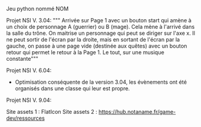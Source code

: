 Jeu python nommé NOM

Projet NSI V. 3.04:
""" Arrivée sur Page 1 avec un bouton start qui amène à un choix de personnage A (guerrier) ou B (mage). Cela mène à l'arrivé dans la salle du trône. On maitrise un
personnage qui peut se diriger sur l'axe x. Il ne peut sortir de l'écran par la droite, mais en sortant de l'écran par la gauche, on passe à une page vide (destinée aux
quêtes) avec un bouton retour qui permet le retour à la Page 1. Le tout, sur une musique constante"""

Projet NSI V. 6.04:
- Optimisation conséquente de la version 3.04, les évènements ont été organisés dans une classe qui leur est propre.

Projet NSI V. 9.04:

Site assets 1 : FlatIcon
Site assets 2 : https://hub.notaname.fr/game-dev/ressources
